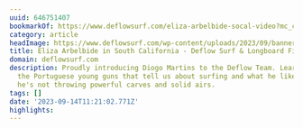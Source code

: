 ```yaml
---
uuid: 646751407
bookmarkOf: https://www.deflowsurf.com/eliza-arbelbide-socal-video?mc_cid=23b59c1c88&mc_eid=0bd90c9ff0
category: article
headImage: https://www.deflowsurf.com/wp-content/uploads/2023/09/banner.jpg
title: Eliza Arbelbide in South California - Deflow Surf & Longboard Fins
domain: deflowsurf.com
description: Proudly introducing Diogo Martins to the Deflow Team. Learn more about
  the Portuguese young guns that tell us about surfing and what he likes doing when
  he's not throwing powerful carves and solid airs.
tags: []
date: '2023-09-14T11:21:02.771Z'
highlights:
---
```



